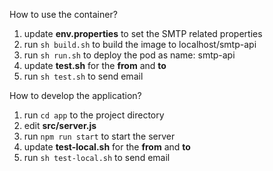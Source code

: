 How to use the container?

1. update **env.properties** to set the SMTP related properties
2. run `sh build.sh` to build the image to localhost/smtp-api
3. run `sh run.sh` to deploy the pod as name: smtp-api
4. update **test.sh** for the **from** and **to**
5. run `sh test.sh` to send email

How to develop the application?

1. run `cd app` to the project directory
2. edit **src/server.js**
3. run `npm run start` to start the server
4. update **test-local.sh** for the **from** and **to**
5. run `sh test-local.sh` to send email
